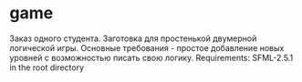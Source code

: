 # game

Заказ одного студента. Заготовка для простенькой двумерной логической игры.
Основные требования - простое добавление новых уровней с возможностью писать свою логику.
Requirements: SFML-2.5.1 in the root directory
